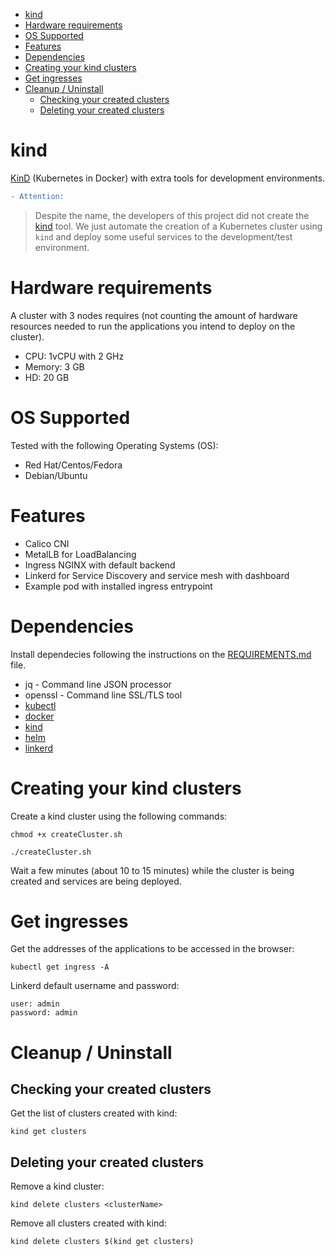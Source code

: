 <!-- TOC -->

- [kind](#kind)
- [Hardware requirements](#hardware-requirements)
- [OS Supported](#os-supported)
- [Features](#features)
- [Dependencies](#dependencies)
- [Creating your kind clusters](#creating-your-kind-clusters)
- [Get ingresses](#get-ingresses)
- [Cleanup / Uninstall](#cleanup--uninstall)
  - [Checking your created clusters](#checking-your-created-clusters)
  - [Deleting your created clusters](#deleting-your-created-clusters)

<!-- TOC -->

# kind

[KinD](https://kind.sigs.k8s.io) (Kubernetes in Docker) with extra tools for development environments.

```diff
- Attention:
```
> Despite the name, the developers of this project did not create the [kind](https://github.com/kubernetes-sigs/kind) tool. We just automate the creation of a Kubernetes cluster using ``kind`` and deploy some useful services to the development/test environment.

# Hardware requirements

A cluster with 3 nodes requires (not counting the amount of hardware resources needed to run the applications you intend to deploy on the cluster).

* CPU: 1vCPU with 2 GHz
* Memory: 3 GB
* HD: 20 GB

# OS Supported

Tested with the following Operating Systems (OS):

* Red Hat/Centos/Fedora
* Debian/Ubuntu

# Features

* Calico CNI
* MetalLB for LoadBalancing
* Ingress NGINX with default backend
* Linkerd for Service Discovery and service mesh with dashboard
* Example pod with installed ingress entrypoint

# Dependencies

Install dependecies following the instructions on the [REQUIREMENTS.md](REQUIREMENTS.md) file.

* jq - Command line JSON processor
* openssl - Command line SSL/TLS tool
* [kubectl](https://kubernetes.io/docs/tasks/tools/install-kubectl/)
* [docker](https://docs.docker.com/get-docker/)
* [kind](https://kind.sigs.k8s.io/docs/user/quick-start/#installation)
* [helm](https://helm.sh/docs/intro/install/#from-script)
* [linkerd](https://linkerd.io/docs/latest/install/)

# Creating your kind clusters

Create a kind cluster using the following commands:

```shell
chmod +x createCluster.sh

./createCluster.sh
```

Wait a few minutes (about 10 to 15 minutes) while the cluster is being created and services are being deployed.

# Get ingresses

Get the addresses of the applications to be accessed in the browser:

```shell
kubectl get ingress -A
```

Linkerd default username and password:

```shell
user: admin
password: admin
```

# Cleanup / Uninstall

## Checking your created clusters

Get the list of clusters created with kind:

```shell
kind get clusters
```

## Deleting your created clusters

Remove a kind cluster:

```shell
kind delete clusters <clusterName>
```

Remove all clusters created with kind:

```shell
kind delete clusters $(kind get clusters)
```
